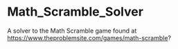 # Math_Scramble_Solver
A solver to the Math Scramble game found at https://www.theproblemsite.com/games/math-scramble?
